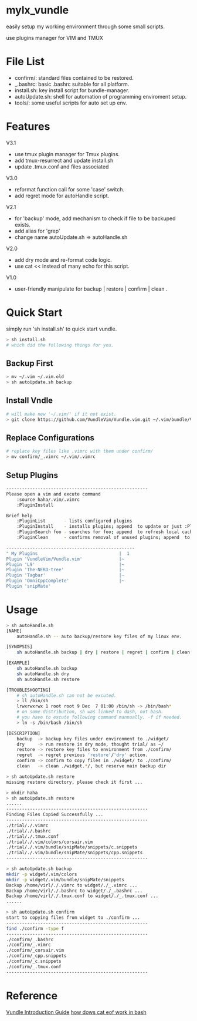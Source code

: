 # mylx_vundle
easily setup my working environment through some small scripts.

use plugins manager for VIM and TMUX

# File List
* confirm/: standard files contained to be restored.
* _.bashrc: basic .bashrc suitable for all platform.
* install.sh: key install script for bundle-manager.
* autoUpdate.sh: shell for automation of programming enviroment setup.
* tools/: some useful scripts for auto set up env. 

# Features

V3.1 
* use tmux plugin manager for Tmux plugins.
* add tmux-resurrect and update install.sh
* update .tmux.conf and files associated

V3.0 
* reformat function call for some 'case' switch.
* add regret mode for autoHandle script.

V2.1
* for 'backup' mode, add mechanism to check if file to be backuped exists.
* add alias for 'grep'
* change name autoUpdate.sh => autoHandle.sh

V2.0
* add dry mode and re-format code logic.
* use cat << instead of many echo for this script.

V1.0
* user-friendly manipulate for backup | restore | confirm | clean .

# Quick Start
simply run 'sh install.sh' to quick start vundle.

```bash
> sh install.sh
# which did the following things for you.
```

## Backup First
```bash
> mv ~/.vim ~/.vim.old
> sh autoUpdate.sh backup
```

## Install Vndle
```bash
# will make new '~/.vim/' if it not exist.
> git clone https://github.com/VundleVim/Vundle.vim.git ~/.vim/bundle/Vundle.vim
```

## Replace Configurations
```bash
# replace key files like .vimrc with them under confirm/
> mv confirm/_.vimrc ~/.vim/.vimrc
```

## Setup Plugins
```bash
------------------------------------------------------
Please open a vim and excute command
    :source haha/.vim/.vimrc
    :PluginInstall

Brief help
    :PluginList       - lists configured plugins
    :PluginInstall    - installs plugins; append  to update or just :PluginUpdate
    :PluginSearch foo - searches for foo; append  to refresh local cache
    :PluginClean      - confirms removal of unused plugins; append  to auto-approve removal

-------------------------------------------------
" My Plugins                               |  1
Plugin 'VundleVim/Vundle.vim'              |~
Plugin 'L9'                                |~
Plugin 'The-NERD-tree'                     |~
Plugin 'Tagbar'                            |~
Plugin 'OmniCppComplete'                   |~
Plugin 'snipMate' 

```

# Usage
```bash
> sh autoHandle.sh
[NAME]
    autoHandle.sh -- auto backup/restore key files of my linux env.

[SYNOPSIS]
    sh autoHandle.sh backup | dry | restore | regret | confirm | clean

[EXAMPLE]
    sh autoHandle.sh backup
    sh autoHandle.sh dry
    sh autoHandle.sh restore

[TROUBLESHOOTING]
    # sh autoHandle.sh can not be excuted.
    > ll /bin/sh
    lrwxrwxrwx 1 root root 9 Dec  7 01:00 /bin/sh -> /bin/bash*
    # on some distribution, sh was linked to dash, not bash.
    # you have to excute following command mannually. -f if needed.
    > ln -s /bin/bash /bin/sh

[DESCRIPTION]
    backup  -> backup key files under environment to ./widget/
    dry     -> run restore in dry mode, thought trial/ as ~/
    restore -> restore key files to environment from ./confirm/
    regret  -> regret previous 'restore'/'dry' action.
    confirm -> confirm to copy files in ./widget/ to ./confirm/
    clean   -> clean ./widget.*/, but reserve main backup dir

> sh autoUpdate.sh restore
missing restore directory, please check it first ...

> mkdir haha
> sh autoUpdate.sh restore
......
------------------------------------------------------
Finding Files Copied Successfully ...
------------------------------------------------------
./trial/./.vimrc
./trial/./.bashrc
./trial/./.tmux.conf
./trial/./.vim/colors/corsair.vim
./trial/./.vim/bundle/snipMate/snippets/c.snippets
./trial/./.vim/bundle/snipMate/snippets/cpp.snippets
------------------------------------------------------

> sh autoUpdate.sh backup
mkdir -p widget/.vim/colors
mkdir -p widget/.vim/bundle/snipMate/snippets
Backup /home/virl/./.vimrc to widget/./_.vimrc ...
Backup /home/virl/./.bashrc to widget/./_.bashrc ...
Backup /home/virl/./.tmux.conf to widget/./_.tmux.conf ...
......

> sh autoUpdate.sh confirm
start to copying files from widget to ./confirm ...
------------------------------------------------------
find ./confirm -type f
------------------------------------------------------
./confirm/_.bashrc
./confirm/_.vimrc
./confirm/_corsair.vim
./confirm/_cpp.snippets
./confirm/_c.snippets
./confirm/_.tmux.conf
------------------------------------------------------

```

# Reference
[Vundle Introduction Guide](http://www.jianshu.com/p/8d416ac4ad11)
[how dows cat eof work in bash](https://stackoverflow.com/questions/2500436/how-does-cat-eof-work-in-bash)

